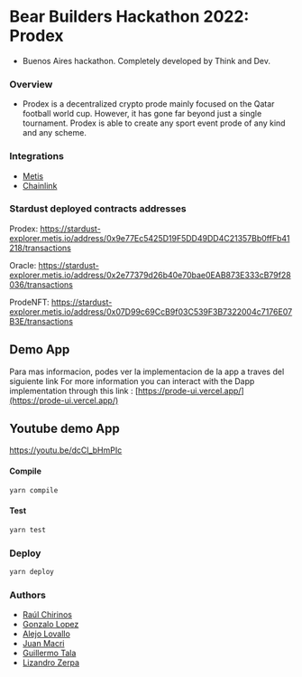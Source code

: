 # Bear Builders Hackathon 2022: Prodex

* Buenos Aires hackathon. Completely developed by Think and Dev.
### Overview

* Prodex is a decentralized crypto prode mainly focused on the Qatar football world cup. However, it has gone far beyond just a single tournament. Prodex is able to create any sport event prode of any kind and any scheme. 

### Integrations

* [Metis](https://www.metis.io/)
* [Chainlink](https://chain.link/)

### Stardust deployed contracts addresses  

Prodex: https://stardust-explorer.metis.io/address/0x9e77Ec5425D19F5DD49DD4C21357Bb0ffFb41218/transactions

Oracle: https://stardust-explorer.metis.io/address/0x2e77379d26b40e70bae0EAB873E333cB79f28036/transactions

ProdeNFT: https://stardust-explorer.metis.io/address/0x07D99c69CcB9f03C539F3B7322004c7176E07B3E/transactions



## Demo App

Para mas informacion, podes ver la implementacion de la app a traves del siguiente link
For more information you can interact with the Dapp implementation through this link : [https://prode-ui.vercel.app/](https://prode-ui.vercel.app/)

## Youtube demo App
https://youtu.be/dcCl_bHmPIc


#### Compile
```bash
yarn compile
```
#### Test
```bash
yarn test
```
### Deploy
```bash
yarn deploy
```

### Authors

* [Raúl Chirinos](https://github.com/rjchirinos)
* [Gonzalo Lopez](https://github.com/lopezgonzalo89)
* [Alejo Lovallo](https://github.com/AlejoLovallo)
* [Juan Macri](https://github.com/juaaanmacri)
* [Guillermo Tala](https://github.com/gtala)
* [Lizandro Zerpa](https://github.com/LizanLycan)
